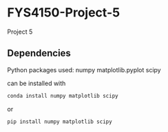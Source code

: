 # FYS4150-Project-5
Project 5

## Dependencies
Python packages used:
numpy
matplotlib.pyplot
scipy

can be installed with
```bash
conda install numpy matplotlib scipy
```
or
```bash
pip install numpy matplotlib scipy
```

